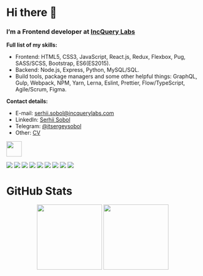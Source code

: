 # Hi there 👋

### I’m a Frontend developer at [IncQuery Labs](https://github.com/IncQueryLabs) <img src="https://avatars.githubusercontent.com/u/9496577?s=200&v=4" width="13px" height="13px"/>

**Full list of my skills:**
* Frontend: HTML5, CSS3, JavaScript, React.js, Redux, Flexbox, Pug, SASS/SCSS, Bootstrap, ES6(ES2015).
* Backend: Node.js, Express, Python, MySQL/SQL. 
* Build tools, package managers and some other helpful things: GraphQL, Gulp, Webpack, NPM, Yarn, Lerna, Eslint, Prettier, Flow/TypeScript, Agile/Scrum, Figma.

**Contact details:**
* E-mail: serhii.sobol@incquerylabs.com
* LinkedIn: [Serhii Sobol](https://www.linkedin.com/in/serhiisobol/) 
* Telegram: [@itsergeysobol](https://t.me/itsergeysobol) 
* Other: [CV](https://serhiisobol.simple.ink/)

<img src="octocats/mona-loading.gif" width="40" height="40">

![](https://img.shields.io/badge/HTML-informational?style=flat-square&logo=html5&logoColor=ffffff&color=E44D26)
![](https://img.shields.io/badge/CSS-informational?style=flat-square&logo=css3&logoColor=ffffff&color=25A1E1)
![](https://img.shields.io/badge/TypeScript-informational?style=flat-square&logo=typescript&logoColor=ffffff&color=007acc)
![](https://img.shields.io/badge/JavaScript-informational?style=flat-square&logo=javascript&logoColor=323330&color=f0db4f)
![](https://img.shields.io/badge/React-informational?style=flat-square&logo=react&logoColor=ffffff&color=066d89)
![](https://img.shields.io/badge/Webpack-informational?style=flat-square&logo=webpack&logoColor=ffffff&color=1c78c0)
![](https://img.shields.io/badge/Node-informational?style=flat-square&logo=node.js&logoColor=ffffff&color=3c873a)
![](https://img.shields.io/badge/MySQL-informational?style=flat-square&logo=mysql&logoColor=ffffff&color=007D7D)
![](https://img.shields.io/badge/VS%20Code-informational?style=flat-square&logo=visual-studio-code&logoColor=white&color=007acc)

# GitHub Stats

<div align="center">
  <img height="170em" src="https://github-readme-stats.vercel.app/api?username=serhiisobol&layout=compact&show_icons=true&theme=white&icon_color=2a84ea&hide_border=true&bg_color=00000000&text_color=2a84ea" />
  <img height="170em" src="https://github-readme-stats.vercel.app/api/top-langs/?username=serhiisobol&layout=compact&theme=white&icon_color=2a84ea&hide_border=true&bg_color=00000000&text_color=2a84ea" />
</div>
